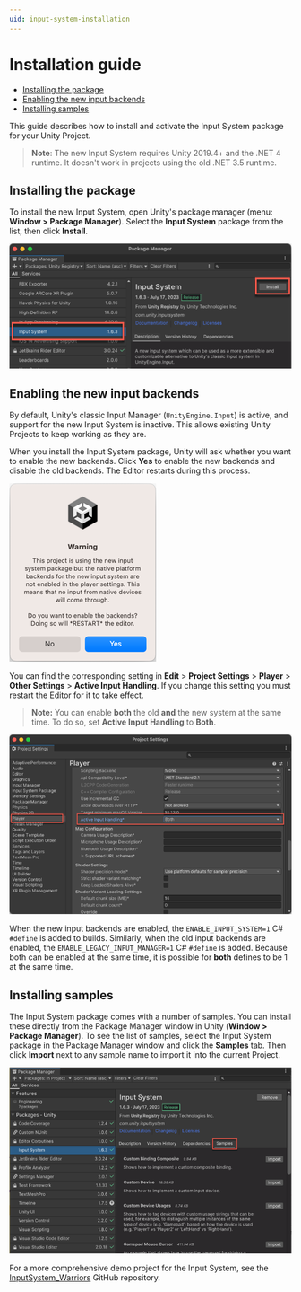 ```yaml
---
uid: input-system-installation
---
```

# Installation guide

* [Installing the package](#installing-the-package)
* [Enabling the new input backends](#enabling-the-new-input-backends)
* [Installing samples](#installing-samples)

This guide describes how to install and activate the Input System package for your Unity Project.

>__Note__: The new Input System requires Unity 2019.4+ and the .NET 4 runtime. It doesn't work in projects using the old .NET 3.5 runtime.

## Installing the package

To install the new Input System, open Unity's package manager (menu: __Window > Package Manager__). Select the __Input System__ package from the list, then click __Install__.

![Install Input System Package](Images/InputSystemPackage.png)

## Enabling the new input backends

By default, Unity's classic Input Manager (`UnityEngine.Input`) is active, and support for the new Input System is inactive. This allows existing Unity Projects to keep working as they are.

When you install the Input System package, Unity will ask whether you want to enable the new backends. Click **Yes** to enable the new backends and disable the old backends. The Editor restarts during this process.

![Editor Restart Warning](Images/EditorRestartWarning.png)

You can find the corresponding setting in __Edit__ > __Project Settings__ > __Player__ > __Other Settings__ > __Active Input Handling__. If you change this setting you must restart the Editor for it to take effect.

>**Note:** You can enable __both__ the old __and__ the new system at the same time. To do so, set **Active Input Handling** to **Both**.

![Active Input Handling](Images/ActiveInputHandling.png)

When the new input backends are enabled, the `ENABLE_INPUT_SYSTEM=1` C# `#define` is added to builds. Similarly, when the old input backends are enabled, the `ENABLE_LEGACY_INPUT_MANAGER=1` C# `#define` is added. Because both can be enabled at the same time, it is possible for __both__ defines to be 1 at the same time.

## Installing samples

The Input System package comes with a number of samples. You can install these directly from the Package Manager window in Unity (__Window > Package Manager__). To see the list of samples, select the Input System package in the Package Manager window and click the __Samples__ tab. Then click __Import__ next to any sample name to import it into the current Project.

![Install Samples](Images/InstallSamples.png)

For a more comprehensive demo project for the Input System, see the [InputSystem_Warriors](https://github.com/UnityTechnologies/InputSystem_Warriors) GitHub repository.

